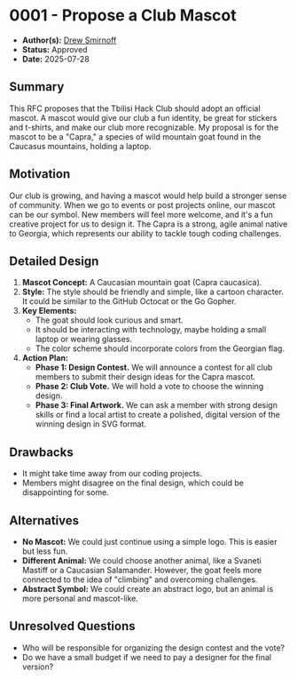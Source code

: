 # 0001 - Propose a Club Mascot

- **Author(s):** [Drew Smirnoff](https://github.com/andrinoff)
- **Status:** Approved
- **Date:** 2025-07-28

## Summary

This RFC proposes that the Tbilisi Hack Club should adopt an official mascot. A mascot would give our club a fun identity, be great for stickers and t-shirts, and make our club more recognizable. My proposal is for the mascot to be a "Capra," a species of wild mountain goat found in the Caucasus mountains, holding a laptop.

## Motivation

Our club is growing, and having a mascot would help build a stronger sense of community. When we go to events or post projects online, our mascot can be our symbol. New members will feel more welcome, and it's a fun creative project for us to design it. The Capra is a strong, agile animal native to Georgia, which represents our ability to tackle tough coding challenges.

## Detailed Design

1.  **Mascot Concept:** A Caucasian mountain goat (Capra caucasica).
2.  **Style:** The style should be friendly and simple, like a cartoon character. It could be similar to the GitHub Octocat or the Go Gopher.
3.  **Key Elements:**
    - The goat should look curious and smart.
    - It should be interacting with technology, maybe holding a small laptop or wearing glasses.
    - The color scheme should incorporate colors from the Georgian flag.
4.  **Action Plan:**
    - **Phase 1: Design Contest.** We will announce a contest for all club members to submit their design ideas for the Capra mascot.
    - **Phase 2: Club Vote.** We will hold a vote to choose the winning design.
    - **Phase 3: Final Artwork.** We can ask a member with strong design skills or find a local artist to create a polished, digital version of the winning design in SVG format.

## Drawbacks

- It might take time away from our coding projects.
- Members might disagree on the final design, which could be disappointing for some.

## Alternatives

- **No Mascot:** We could just continue using a simple logo. This is easier but less fun.
- **Different Animal:** We could choose another animal, like a Svaneti Mastiff or a Caucasian Salamander. However, the goat feels more connected to the idea of "climbing" and overcoming challenges.
- **Abstract Symbol:** We could create an abstract logo, but an animal is more personal and mascot-like.

## Unresolved Questions

- Who will be responsible for organizing the design contest and the vote?
- Do we have a small budget if we need to pay a designer for the final version?
